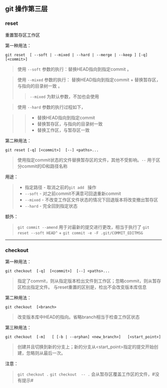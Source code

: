 ## git 操作第三层

### reset

重置暂存区工作区

第一种用法：

```
git reset  [ --soft | --mixed | --hard | --merge | --keep ] [-q]  [<commit>]
```

> 使用 `--soft` 参数的执行：替换HEAD指向到指定commit 。

> 使用 `--mixed` 参数的执行： 替换HEAD指向到指定commit +  替换暂存区，与指向的目录树一致  。 
>> `--mixed` 为默认参数，不加也会使用

> 使用 `--hard` 参数的执行过程如下，

>> - 替换HEAD指向到指定commit
>> - 替换暂存区，与指向的目录树一致
>> - 替换工作区，与暂存区一致

第二种用法：

```
git reset [-q] [<commit>]  [--] <paths>...
```

> 使用指定commit状态的文件替换暂存区的文件，其他不受影响。`--` 用于区分commit的ID和路径名称

用途：

> - 指定路径  -  取消之前的`git add ` 操作
> - `--soft`   - 对之前commit不满意可回退重新commit
> - `--mixed` -  不改变工作区文件状态的情况下回退版本将改变撤出暂存区
> - `--hard`  - 完全回到指定状态

额外：

> `git commit --amend` 用于对最新的提交进行更改，相当于执行了 `git reset --soft HEAD^` + `git commit -e -F .git/COMMIT_EDITMSG`

---

### checkout

第一种用法：

```
git checkout  [-q]  [<commit>]  [--] <paths>...
```

> 指定了commit，则从指定版本检出文件到工作区；忽略commit，则从暂存区检出指定文件。 与reset重置的区别是，检出不会改变版本库信息

第二种用法：

```
git checkout  [<branch> 
```

> 改变版本库中HEAD的指向。省略branch相当于检查工作区状态

第三种用法：

```
git checkout  [-m]   [ [-b | --orphan] <new_branch>]   [<start_point>]  
```

> 创建并且切换到新的分支上；新的分支从<start_point>指定的提交开始创建，忽略则从最后一次。


注意：

> `git checkout .` `git checkout  -- .` 会从暂存区覆盖工作区的文件，#没有提示#
